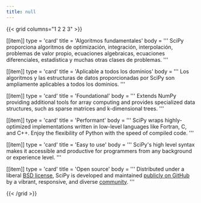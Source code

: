 ```yaml
---
title: null
---
```


{{< grid columns="1 2 2 3" >}}

[[item]]
type = 'card'
title = 'Algoritmos fundamentales'
body = '''
SciPy proporciona algoritmos de optimización, integración, interpolación, problemas de valor propio, ecuaciones algebraicas, ecuaciones diferenciales, estadística y muchas otras clases de problemas.
'''

[[item]]
type = 'card'
title = 'Aplicable a todos los dominios'
body = '''
Los algoritmos y las estructuras de datos proporcionadas por SciPy son ampliamente aplicables a todos los dominios.
'''

[[item]]
type = 'card'
title = 'Foundational'
body = '''
Extends NumPy providing additional tools for array computing and provides specialized data structures, such as sparse matrices and k-dimensional trees.
'''

[[item]]
type = 'card'
title = 'Performant'
body = '''
SciPy wraps highly-optimized implementations written in low-level languages like Fortran, C, and C++. Enjoy the flexibility of Python with the speed of compiled code.
'''

[[item]]
type = 'card'
title = 'Easy to use'
body = '''
SciPy's high level syntax makes it accessible and productive for programmers from any background or experience level.
'''

[[item]]
type = 'card'
title = 'Open source'
body = '''
Distributed under a liberal [BSD license](https://github.com/scipy/scipy/blob/main/LICENSE.txt), SciPy is developed and maintained [publicly on GitHub](https://github.com/scipy/scipy) by a vibrant, responsive, and diverse [community](/community).
'''

{{< /grid >}}

